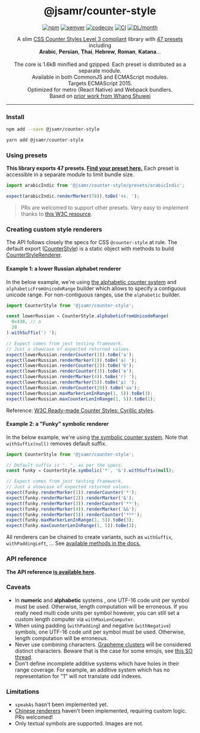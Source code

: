 <h1 align="center">@jsamr/counter-style</h1>

<p align="center">
  <a href="https://www.npmjs.com/package/@jsamr/counter-style"
    ><img
      src="https://img.shields.io/npm/v/@jsamr/counter-style"
      alt="npm"
  /></a>
  <a href="https://semver.org/spec/v2.0.0.html"
    ><img
      src="https://img.shields.io/badge/semver-2.0.0-e10079.svg"
      alt="semver"
  /></a>
  <a href="https://codecov.io/gh/jsamr/react-native-li?flag=counter-style"
    ><img
      src="https://codecov.io/gh/jsamr/react-native-li/branch/master/graph/badge.svg?flag=counter-style"
      alt="codecov"
  /></a>
  <a
    href="https://github.com/jsamr/react-native-li/actions?query=branch%3Amaster+workflow%3Acounter-style"
    ><img
      src="https://github.com/jsamr/react-native-li/workflows/counter-style/badge.svg?branch=master"
      alt="CI"
  /></a>
  <a href="https://www.npmjs.com/package/@jsamr/counter-style">
    <img
      src="https://img.shields.io/npm/dm/@jsamr/counter-style.svg"
      alt="DL/month"
    />
  </a>
</p>

<p align="center">
  A slim <a href="https://drafts.csswg.org/css-counter-styles-3">CSS Counter Styles Level 3 compliant</a> library with <a href="./src/presets">47 presets</a> including<br> <b>Arabic</b>, <b>Persian</b>, <b>Thai</b>, <b>Hebrew</b>, <b>Roman</b>, <b>Katana</b>...<br><br>
  The core is 1.6kB minified and gzipped. Each preset is distributed as a separate module.<br>
  Available in both CommonJS and ECMAScript modules. <br>
  Targets ECMAScript 2015.<br>
  Optimized for metro (React Native) and Webpack bundlers.<br>
  Based on <a href="https://github.com/beanandbean/counter-style">prior work from Whang Shuwei</a>
</p>

<hr/>

### Install

```sh
npm add --save @jsamr/counter-style
```

```sh
yarn add @jsamr/counter-style
```

### Using presets

**This library exports 47 presets. [Find your preset here.](./src/presets)** Each preset is accessible in a separate module to limit bundle size.

```js
import arabicIndic from '@jsamr/counter-style/presets/arabicIndic';

expect(arabicIndic.renderMarker(78)).toBe('٧٨. ');
```

> PRs are welcomed to support other presets. Very easy to implement thanks to [this W3C resource](https://www.w3.org/TR/predefined-counter-styles/).


<a name="custom-style-renderers">

### Creating custom style renderers

The API follows closely the specs for CSS `@counter-style` at rule. The default export ([CounterStyle](./docs/counter-style.counterstyle.md)) is a static object with methods to build [CounterStyleRenderer](./docs/counter-style.counterstylerenderer.md).

#### Example 1: a lower Russian alphabet renderer

In the
below example, we're using [the alphabetic counter system](https://www.w3.org/TR/css-counter-styles-3/#alphabetic-system) and `alphabeticFromUnicodeRange` builder which allows to specify a contiguous unicode range. For non-contiguous ranges, use the `alphabetic` builder.

```js
import CounterStyle from '@jsamr/counter-style';

const lowerRussian = CounterStyle.alphabeticFromUnicodeRange(
  0x430, // а
  28
).withSuffix(') ');

// Expect comes from jest testing framework.
// Just a showcase of expected returned values.
expect(lowerRussian.renderCounter(1)).toBe('а');
expect(lowerRussian.renderMarker(1)).toBe('а) ');
expect(lowerRussian.renderCounter(2)).toBe('б');
expect(lowerRussian.renderCounter(3)).toBe('в');
expect(lowerRussian.renderMarker(4)).toBe('г) ');
expect(lowerRussian.renderMarker(5)).toBe('д) ');
expect(lowerRussian.renderCounter(29)).toBe('аа');
expect(lowerRussian.maxMarkerLenInRange(1, 5)).toBe(3);
expect(lowerRussian.maxCounterLenInRange(1, 5)).toBe(1);
```
Reference: [W3C Ready-made Counter Styles: Cyrillic styles](https://www.w3.org/TR/predefined-counter-styles/#cyrillic-styles).

#### Example 2: a "Funky" symbolic renderer

In the
below example, we're using [the symbolic counter system](https://www.w3.org/TR/css-counter-styles-3/#symbolic-system).
Note that `withSuffix(null)` removes default suffix.

```js
import CounterStyle from '@jsamr/counter-style';

// Default suffix is ". ", as per the specs.
const funky = CounterStyle.symbolic('*', '&').withSuffix(null);

// Expect comes from jest testing framework.
// Just a showcase of expected returned values.
expect(funky.renderMarker(1)).renderCounter('*');
expect(funky.renderMarker(2)).renderMarker('&');
expect(funky.renderMarker(3)).renderCounter('**');
expect(funky.renderMarker(4)).renderMarker('&&');
expect(funky.renderMarker(5)).renderCounter('***');
expect(funky.maxMarkerLenInRange(1, 5)).toBe(3);
expect(funky.maxCounterLenInRange(1, 5)).toBe(3);
```

All renderers can be chained to create variants, such as `withSuffix`,
`withPaddingLeft`, ... See [available methods in the docs.](./docs/counter-style.counterstylerenderer.md)

### API reference

**The API reference [is available here](./docs/counter-style.md).**

### Caveats

- In **numeric** and **alphabetic** systems , one UTF-16 code unit per symbol
  must be used. Otherwise, length computation will be erroneous. If you really
  need multi code units per symbol however, you can still set a custom length
  computer via `withMaxLenComputer`.
- When using padding (`withPadding`) and negative (`withNegative`) symbols, one
  UTF-16 code unit per symbol must be used. Otherwise, length computation will
  be erroneous.
- Never use combining characters. [Grapheme
  clusters](https://www.w3.org/TR/css-text-3/#grapheme-cluster) will be
  considered distinct characters. Beware that is the case for some emojis, see
  [this SO thread](https://stackoverflow.com/q/54369513/2779871).
- Don't define incomplete additive systems which have holes in their range
  coverage. For example, an additive system which has no representation for "1"
  will not translate odd indexes.

### Limitations

- `speakAs` hasn't been implemented yet.
- [Chinese renderers](https://www.w3.org/TR/css-counter-styles-3/#limited-chinese)
  haven't been implemented, requiring custom logic. PRs welcomed!
- Only textual symbols are supported. Images are not.
